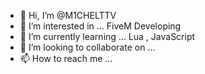 - 👋 Hi, I’m @M1CHELTTV
- 👀 I’m interested in ... FiveM Developing
- 🌱 I’m currently learning ... Lua , JavaScript 
- 💞️ I’m looking to collaborate on ...
- 📫 How to reach me ...

<!---
M1CHELTTV/M1CHELTTV is a ✨ special ✨ repository because its `README.md` (this file) appears on your GitHub profile.
You can click the Preview link to take a look at your changes.
--->
